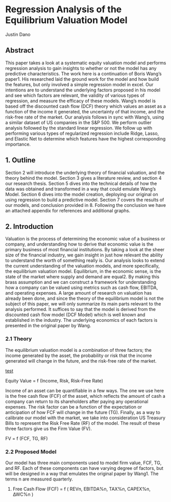 # Regression Analysis of the Equilibrium Valuation Model

Justin Dano


## Abstract

This paper takes a look at a systematic equity valuation model and performs regression analysis to gain insights to whether or not the model has any predictive characteristics. The work here is a continuation of Boris Wang’s paper1. His researched laid the ground work for the model and how build the features, but only involved a simple regression model in excel. Our intentions are to understand the underlying factors proposed in his model and see which factors are relevant, the validity of various types of regression, and measure the efficacy of these models. Wang’s model is based off the discounted cash flow (DCF) theory which values an asset as a function of the income it generated, the uncertainty of that income, and the risk-free rate of the market. Our analysis follows in sync with Wang’s, using a similar dataset of US companies in the S&P 500. We perform outlier analysis followed by the standard linear regression. We follow up with performing various types of regularized regression include Ridge, Lasso, and Elastic Net to determine which features have the highest corresponding importance. 

## 1. Outline
Section 2 will introduce the underlying theory of financial valuation, and the theory behind the model. Section 3 gives a literature review, and section 4 our research thesis. Section 5 dives into the technical details of how the data was obtained and transformed in a way that could emulate Wang’s Model. Section 6 dives into the model creation, deploying our original on using regression to build a predictive model. Section 7 covers the results of our models, and conclusion provided in 8. Following the conclusion we have an attached appendix for references and additional graphs.

## 2. Introduction
Valuation is the process of determining the economic value of a business or company, and understanding how to derive that economic value is the primary business of most financial institutions. By taking a look at the sheer size of the financial industry, we gain insight in just how relevant the ability to understand the worth of something really is. Our analysis looks to extend the current understanding of the valuation models, and more specifically, the equilibrium valuation model. Equilibrium, in the economic sense, is the state of the market where supply and demand are equal2. By making this brass assumption and we can construct a framework for understanding how a company can be valued using metrics such as cash flow, EBITDA, and operating expenses.
A large amount of research on valuation has already been done, and since the theory of the equilibrium model is not the subject of this paper, we will only summarize its main parts relevant to the analysis performed. It suffices to say that the model is derived from the discounted cash flow model (DCF Model) which is well known and established in the industry. The underlying economics of each factors is presented in the original paper by Wang. 

### 2.1 Theory
The equilibrium valuation model is a combination of three factors; the income generated by the asset, the probability or risk that the income generated will change in the future, and the risk-free rate of the market.

[test](images/f1.png)

Equity Value = f (Income, Risk, Risk-Free Rate)

Income of an asset can be quantifiable in a few ways. The one we use here is the free cash flow (FCF) of the asset, which reflects the amount of cash a company can return to its shareholders after paying any operational expenses. The risk factor can be a function of the expectation or anticipation of how FCF will change in the future (TG). Finally, as a way to calibrate our model with the market, we take into consideration US Treasury Bills to represent the Risk Free Rate (RF) of the model. The result of these three factors give us the Firm Value (FV).



<p align="justify"> FV = f (FCF, TG, RF) </p>

### 2.2 Proposed Model
Our model has three main components used to model firm value,  FCF, TG, and  RF. Each of these components can have varying degree of factors, but will be designed in a way that emulates the original paper by Wang1. The terms n are measured quarterly.  
1)	Free Cash Flow (FCF) = f ( REVn, EBITDA%n, TAX%n, CAPEX%n, ∆WC%n ) 

